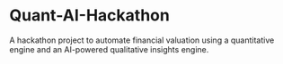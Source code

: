 # Quant-AI-Hackathon
A hackathon project to automate financial valuation using a quantitative engine and an AI-powered qualitative insights engine.
